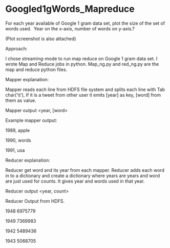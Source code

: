 # Googled1gWords_Mapreduce
For each year available of Google 1 gram data set, plot the size of the set of words used.  Year on the x-axis, number of words on y-axis.?

(Plot screenshot is also attached)

Approach:

I chose streaming-mode to run map reduce on Google 1 gram data set. I wrote Map and Reduce jobs in python. Map_ng.py and red_ng.py are the map and reduce python files.

Mapper explanation:

Mapper reads each line from HDFS file system and splits each line with Tab char(‘\t’), If it is a tweet from other user it emits [year] as key, [word] from them as value.

Mapper output &lt;year, [word&gt;

Example mapper output:

1989, apple

1990, words

1991, usa

Reducer explanation:

Reducer get word and its year from each mapper. Reducer adds each word in to a dictionary and create a dictionary where years are years and word are just used for counts. It gives year and words used in that year.

Reducer output &lt;year, count&gt;

Reducer Output from HDFS.

1948 6975779

1949 7369983

1942 5489436

1943 5068705
